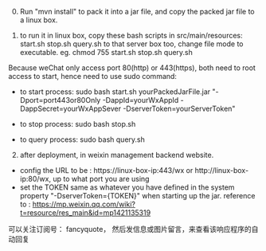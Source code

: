
0. Run "mvn install" to pack it into a jar file, and copy the packed jar file to a linux box.

1. to run it in linux box, copy these bash scripts in src/main/resources: start.sh stop.sh query.sh to that server box too, change file mode to executable. eg. chmod 755 start.sh stop.sh query.sh 
 
 Because weChat only access port 80(http) or 443(https), both need to root access to start, hence need to use sudo command:
 
 *  to start process:
     sudo bash start.sh yourPackedJarFile.jar "-Dport=port443or80Only -DappId=yourWxAppId -DappSecret=yourWxAppSever -DserverToken=yourServerToken"
    
 *  to stop process:   sudo bash stop.sh 
 
 * to query process:   sudo bash query.sh
 
 
 2. after deployment, in weixin management backend website. 
 *  config the URL to be : https://linux-box-ip:443/wx or http://linux-box-ip:80/wx, up to what port you are using
 *  set the TOKEN same as whatever you have defined in the system property "-DserverToken={TOKEN}" when starting up the jar.
 reference to : https://mp.weixin.qq.com/wiki?t=resource/res_main&id=mp1421135319
 
可以关注订阅号： fancyquote， 然后发信息或图片留言，来查看该响应程序的自动回复
